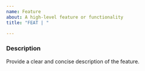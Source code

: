 ```yaml
---
name: Feature
about: A high-level feature or functionality
title: "FEAT | "

---
```


### Description
Provide a clear and concise description of the feature.